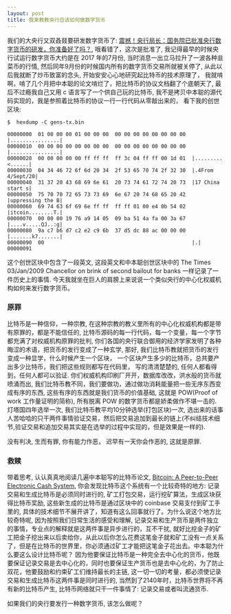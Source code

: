 ```yaml
---
layout: post
title: 我来教教央行应该如何做数字货币
---
```


我们的大央行又双叒叕要研发数字货币了: [震撼！央行局长：国务院已批准央行数字货币的研发，你准备好了吗？](https://mp.weixin.qq.com/s/cuDQyztLOyCNEiJGq4rdqw), 哦看错了，这次是批准了, 我记得最早的时候央行试运行数字货币大约是在 2017 年的7月份, 当时消息一出立马拉升了一波各种韭菜币的行情, 然后同年9月份的时候国内所有的数字货币交易所就被关停了, 从此以后我就断了炒币致富的念头, 开始安安心心地研究起比特币的技术原理了， 我就啃啊，啃了几个月把中本聪的论文啃烂了，把比特币的协议文档翻了个底朝天了, 最后不过瘾我自己又用 c 语言写了一个供自己玩的比特币, 我不是拷贝中本聪的源代码实现的，我是参照着比特币的协议一行一行代码从零敲出来的， 看下我的创世区块:

```
$  hexdump -C gens-tx.bin

00000000  01 00 00 00 01 00 00 00  00 00 00 00 00 00 00 00  |................|
00000010  00 00 00 00 00 00 00 00  00 00 00 00 00 00 00 00  |................|
00000020  00 00 00 00 00 ff ff ff  ff 3c 04 ff ff 00 1d 01  |.........<......|
00000030  04 34 46 72 6f 6d 20 34  2f 53 65 70 74 2f 32 30  |.4From 4/Sept/20|
00000040  31 37 20 43 68 69 6e 61  20 73 74 61 72 74 20 73  |17 China start s|
00000050  75 70 70 72 65 73 73 69  6e 67 20 74 68 65 20 42  |uppressing the B|
00000060  69 74 63 6f 69 6e ff ff  ff ff 01 00 e4 0b 54 02  |itcoin........T.|
00000070  00 00 00 19 76 a9 14 05  09 ba 51 4a fa 00 3a 67  |....v.....QJ..:g|
00000080  9a c7 b6 d7 c2 e2 c9 6b  37 d5 dc 88 ac 00 00 00  |.......k7.......|
00000090  00                                                |.|
00000091

```

这个创世区块中包含了一段英文, 这段英文和中本聪创世区块中的 The Times 03/Jan/2009 Chancellor on brink of second bailout for banks 一样记录了一件历史上的事情. 今天我就坐在巨人的肩膀上来说说一个类似央行的中心化权威机构如何来发行数字货币。

### 原罪

比特币是一种信仰，一种宗教, 在这种宗教的教义里所有的中心化权威机构都是带有原罪的，都是不能信任的, 比特币源码的每一行代码，每一个变量，每一个字节都充满了对权威机构原罪的批判, 你们各国的央行联合御用的经济学家发明了各种晦涩的术语，把货币的发行变成了一种玄学, 那好, 我们比特币教就把货币的发行变成一种显学，什么时候产生一个区块， 一个区块产生多少的比特币，总共要产出多少比特币，我们把这些规则都写在代码里， 写的清清楚楚的, 任何人都看得到，任何人都可以验证. 你们权威机构印刷厂开开，数据库改改，洪水般的货币就喷涌而出, 我们比特币教不同，我们要做功，通过做功消耗能量把一些无序东西变成有序的东西, 这些有序的东西就是我们货币的价值基础, 这就是 POW(Proof of work 工作量证明的简称), 所有脱离 POW 的数字货币都是娇柔做作不堪一击的. 灯塔国四年选举一次, 我们比特币教平均10分钟选举(打包区块)一次, 选出来的话事人苦哈哈的只干两件事情验证交易，然后把交易追加到最长的链上(不纠结技术细节,验证交易和追加交易其实是在选举的过程中实现的，但是效果是一样的). 

没有判决, 生而有罪, 你有能力作恶， 迟早有一天你会作恶的, 这就是原罪. 


### 救赎

带着思考, 认认真真地阅读几遍中本聪写的比特币论文, [Bitcoin: A Peer-to-Peer Electronic Cash System](https://bitcoin.org/bitcoin.pdf), 你会发现比特币这个系统有一个比较奇特的地方: 记录交易和生成比特币是必须同时进行的, 矿工打包交易，运行挖矿算法，生成区块获得比特币奖励, 这些新生成的比特币是通过区块中的  coinbase 交易支付到矿工手里的, 具体的技术细节不展开讲了，知道有这么回事就行了。为什么说这个地方比较奇特呢, 因为按照我们日常生活的感受和理解, 记录交易和生产货币是两件独立的事情，专业点的解释就是这两件事是异步进行的，互不干扰, 就好比挖金子的矿工把金子挖出来以后卖给你，从此以后你怎么花费这笔金子就和矿工没有一点关系了，但是在比特币的世界里，你必须通过矿工才能把这笔金子花出去。中本聪为什么要这么设计比特币呢？ 因为他要保证比特币是一种完全去中心化的货币，他既要保证记录交易是去中心化的，同时也要保证生产货币也是去中心化的，为了防止双花，他要鼓励和约束矿工们维持最长的主链, 这一切一切的考量，都必须使记录交易和生成比特币这两件事是同时进行的, 当然到了2140年时，比特币世界将不再有新的比特币产生, 比特币网络就只干一件事情了: 记录交易或者叫流通货币. 

如果我们的央行要发行一种数字货币, 该怎么做呢？

